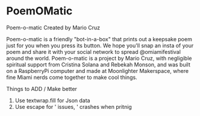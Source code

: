 # PoemOMatic

Poem-o-matic
Created by Mario Cruz

Poem-o-matic is a friendly "bot-in-a-box" that prints out a keepsake poem just for you when you press its button. We hope you'll snap an insta of your poem and share it with your social network to spread @omiamifestival around the world. Poem-o-matic is a project by Mario Cruz, with negligible spiritual support from Cristina Solana and Rebekah Monson, and was built on a RaspberryPi computer and made at Moonlighter Makerspace, where fine Miami nerds come together to make cool things.


Things to ADD / Make better 

1. Use textwrap.fill for Json data
2. Use escape for ' issues,  ' crashes when pritnig 

